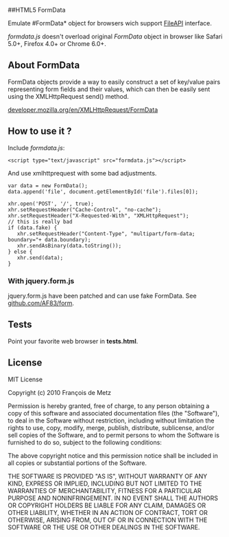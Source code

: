##HTML5 FormData

Emulate #FormData* object for browsers wich support [FileAPI](http://www.w3.org/TR/FileAPI/) interface.

*formdata.js* doesn't overload original *FormData* object in browser like Safari 5.0+, Firefox 4.0+ or Chrome 6.0+.

## About FormData

FormData objects provide a way to easily construct a set of key/value pairs representing form fields and their values, which can then be easily sent using the XMLHttpRequest send() method.

[developer.mozilla.org/en/XMLHttpRequest/FormData](https://developer.mozilla.org/en/XMLHttpRequest/FormData)

## How to use it ?

Include *formdata.js*:

    <script type="text/javascript" src="formdata.js"></script>

And use xmlhttprequest with some bad adjustments.

    var data = new FormData();
    data.append('file', document.getElementById('file').files[0]);

    xhr.open('POST', '/', true);
    xhr.setRequestHeader("Cache-Control", "no-cache");
    xhr.setRequestHeader("X-Requested-With", "XMLHttpRequest");
    // this is really bad
    if (data.fake) {
       xhr.setRequestHeader("Content-Type", "multipart/form-data; boundary="+ data.boundary);
       xhr.sendAsBinary(data.toString());
    } else {
       xhr.send(data);
    }

### With jquery.form.js

jquery.form.js have been patched and can use fake FormData. See [github.com/AF83/form](https://github.com/AF83/form).

## Tests

Point your favorite web browser in **tests.html**.

## License

MIT License

Copyright (c) 2010 François de Metz

Permission is hereby granted, free of charge, to any person obtaining a copy
of this software and associated documentation files (the "Software"), to deal
in the Software without restriction, including without limitation the rights
to use, copy, modify, merge, publish, distribute, sublicense, and/or sell
copies of the Software, and to permit persons to whom the Software is
furnished to do so, subject to the following conditions:

The above copyright notice and this permission notice shall be included in
all copies or substantial portions of the Software.

THE SOFTWARE IS PROVIDED "AS IS", WITHOUT WARRANTY OF ANY KIND, EXPRESS OR
IMPLIED, INCLUDING BUT NOT LIMITED TO THE WARRANTIES OF MERCHANTABILITY,
FITNESS FOR A PARTICULAR PURPOSE AND NONINFRINGEMENT. IN NO EVENT SHALL THE
AUTHORS OR COPYRIGHT HOLDERS BE LIABLE FOR ANY CLAIM, DAMAGES OR OTHER
LIABILITY, WHETHER IN AN ACTION OF CONTRACT, TORT OR OTHERWISE, ARISING FROM,
OUT OF OR IN CONNECTION WITH THE SOFTWARE OR THE USE OR OTHER DEALINGS IN
THE SOFTWARE.
 